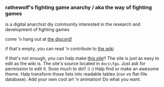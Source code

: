 ### rathewolf's fighting game anarchy / aka the way of fighting games
is a digital anarchist diy community interested in the research and development of fighting games

come 'n hang out at [the discord!](https://discord.gg/FtAQws9)

if that's empty, you can read 'n contribute to [the wiki](https://github.com/Rahil627/fighting-game-anarchy/wiki)

if that's not enough, you can halp make [this site](https://rahil627.github.io/willowolf/)!! The site is just as easy to edit as the wiki is. The site's source located in `docs\fga`. Just ask for permission to edit it. Sooo much to do!! :) :) Halp find or make an awesome theme. Halp transform those lists into readable tables (csv vs flat-file database). Add your own cool art 'n animation! Do what you want.

